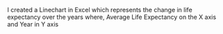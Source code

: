 I created a Linechart in Excel which represents the change in life expectancy over the years where, Average Life Expectancy on the X axis and Year in Y axis
